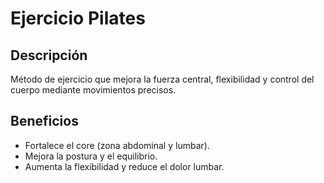 # Ejercicio Pilates

## Descripción
Método de ejercicio que mejora la fuerza central, flexibilidad y control del cuerpo mediante movimientos precisos.

## Beneficios
- Fortalece el core (zona abdominal y lumbar).
- Mejora la postura y el equilibrio.
- Aumenta la flexibilidad y reduce el dolor lumbar.